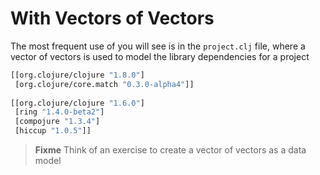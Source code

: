 # With Vectors of Vectors

The most frequent use of  you will see is in the `project.clj` file, where a vector of vectors is used to model the library dependencies for a project

```clojure
[[org.clojure/clojure "1.8.0"]
 [org.clojure/core.match "0.3.0-alpha4"]]
 
[[org.clojure/clojure "1.6.0"]
 [ring "1.4.0-beta2"]
 [compojure "1.3.4"]
 [hiccup "1.0.5"]]
```

> **Fixme** Think of an exercise to create a vector of vectors as a data model
